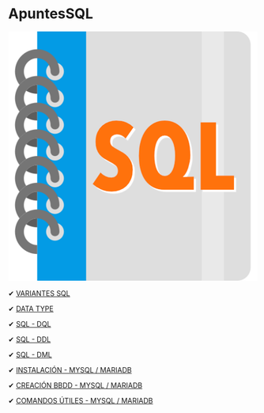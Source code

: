 # ApuntesSQL

![Imagen SQL](./imagenes/sql.png)

✔ [VARIANTES SQL](./SQL_y_sus_variantes.md)

✔ [DATA TYPE](./Tipos_de_datos.md)

✔ [SQL - DQL](./SQL_DQL.md)

✔ [SQL - DDL](./SQL_DDL.md)

✔ [SQL - DML](./SQL_DML.md)

✔ [INSTALACIÓN - MYSQL / MARIADB](https://gist.github.com/christiancf9/2d4452556ae7fbd1514f65af6360619b) 

✔ [CREACIÓN BBDD - MYSQL / MARIADB](https://gist.github.com/christiancf9/64a1f0d2bfb3cfd286ff863237184016) 

✔ [COMANDOS ÚTILES - MYSQL / MARIADB](https://gist.github.com/christiancf9/ef88bf654ff6297d1e27d320408683cc)
